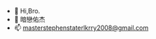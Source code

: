 - 👋 Hi,Bro.
- 💞️ 暗戀佑杰
- 📫 masterstephenstaterlkrry2008@gmail.com

<!---
ZengXiangYou-Coder/ZengXiangYou-Coder is a ✨ special ✨ repository because its `README.md` (this file) appears on your GitHub profile.
You can click the Preview link to take a look at your changes.
--->
